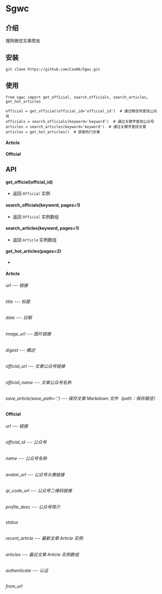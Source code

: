 # Sgwc

## 介绍
搜狗微信文章爬虫

## 安装 
```
git clone https://github.com/Czw96/Sgwc.git
```

## 使用
```
from sgwc import get_official, search_officials, search_articles, get_hot_articles

official = get_official(official_id='official_id')  # 通过微信号查找公众号
officials = search_officials(keyword='keyword')  # 通过关键字查找公众号
articles = search_articles(keyword='keyword')  # 通过关键字查找文章
articles = get_hot_articles()  # 获取热门文章
```

#### Article
#### Official

## API
#### get_official(official_id)
- 返回 `Official` 实例
#### search_officials(keyword, pages=1)
- 返回 `Official` 实例数组
#### search_articles(keyword, pages=1)
- 返回 `Article` 实例数组
#### get_hot_articles(pages=2)
- 

#### Article
###### url --- 链接
###### title --- 标题
###### date --- 日期
###### image_url --- 图片链接
###### digest --- 概述
###### official_url --- 文章公众号链接
###### official_name --- 文章公众号名称
###### save_article(save_path='.') --- 保存文章 Markdown 文件（path：保存路径）

#### Official
###### url --- 链接
###### official_id --- 公众号
###### name --- 公众号名称
###### avatar_url --- 公众号头像链接
###### qr_code_url --- 公众号二维码链接
###### profile_desc --- 公众号简介
###### status
###### recent_article --- 最新文章 Article 实例
###### articles --- 最近文章 Article 实例数组
###### authenticate --- 认证
###### from_url
